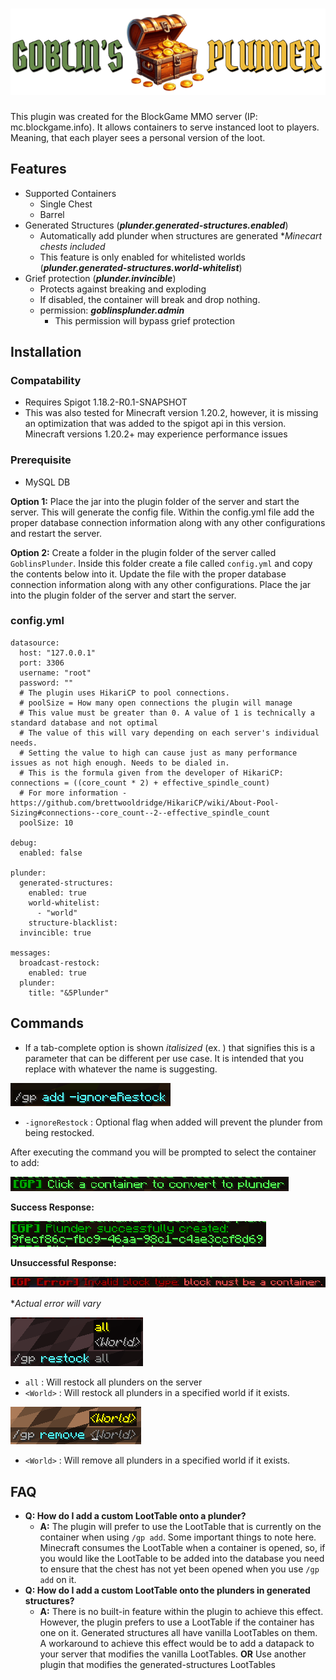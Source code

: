 # ![Image Missing](assets/Chest-Banner.png)

This plugin was created for the BlockGame MMO server (IP: mc.blockgame.info). 
It allows containers to serve instanced loot to players. Meaning, that each player sees a personal version of the loot.

## Features
- Supported Containers
  - Single Chest
  - Barrel
- Generated Structures (***plunder.generated-structures.enabled***)
  - Automatically add plunder when structures are generated **Minecart chests included*
  - This feature is only enabled for whitelisted worlds (***plunder.generated-structures.world-whitelist***)
- Grief protection (***plunder.invincible***)
  - Protects against breaking and exploding
  - If disabled, the container will break and drop nothing.
  - permission: ***goblinsplunder.admin***
    - This permission will bypass grief protection


## Installation
### Compatability
- Requires Spigot 1.18.2-R0.1-SNAPSHOT
- This was also tested for Minecraft version 1.20.2, however, it is missing an optimization that was added to the spigot api in this version. Minecraft versions 1.20.2+ may experience performance issues
### Prerequisite
- MySQL DB

**Option 1:** Place the jar into the plugin folder of the server and start the server. This will generate the config file. Within the config.yml file add the proper database connection information along with any other configurations and restart the server.

**Option 2:** Create a folder in the plugin folder of the server called ```GoblinsPlunder```. Inside this folder create a file called ```config.yml``` and copy the contents below into it. Update the file with the proper database connection information along with any other configurations. Place the jar into the plugin folder of the server and start the server.

### config.yml
```
datasource:
  host: "127.0.0.1"
  port: 3306
  username: "root"
  password: ""
  # The plugin uses HikariCP to pool connections.
  # poolSize = How many open connections the plugin will manage
  # This value must be greater than 0. A value of 1 is technically a standard database and not optimal
  # The value of this will vary depending on each server's individual needs.
  # Setting the value to high can cause just as many performance issues as not high enough. Needs to be dialed in.
  # This is the formula given from the developer of HikariCP: connections = ((core_count * 2) + effective_spindle_count)
  # For more information - https://github.com/brettwooldridge/HikariCP/wiki/About-Pool-Sizing#connections--core_count--2--effective_spindle_count
  poolSize: 10

debug:
  enabled: false

plunder:
  generated-structures:
    enabled: true
    world-whitelist:
      - "world"
    structure-blacklist:
  invincible: true

messages:
  broadcast-restock:
    enabled: true
  plunder:
    title: "&5Plunder"
```

## Commands
- If a tab-complete option is shown _italisized_ (ex. _<World>_) that signifies this is a parameter that can be different per use case. It is intended that you replace _<Parameter>_ with whatever the name is suggesting.

![/gp add](assets/commands/AddCommand.png)
- ```-ignoreRestock``` : Optional flag when added will prevent the plunder from being restocked.

After executing the command you will be prompted to select the container to add:

![Add Request](assets/commands/AddCommandRequest.png)

**Success Response:**

![Add Request](assets/commands/AddCommandSuccess.png)

**Unsuccessful Response:**

![Add Request](assets/commands/AddCommandError.png)

**Actual error will vary*

![/gp restock](assets/commands/RestockCommand.png)
- ```all``` : Will restock all plunders on the server
- ```<World>``` : Will restock all plunders in a specified world if it exists.

![/gp remove](assets/commands/RemoveCommand.png)
- ```<World>``` : Will remove all plunders in a specified world if it exists.

## FAQ
- **Q: How do I add a custom LootTable onto a plunder?**
  - **A:** The plugin will prefer to use the LootTable that is currently on the container when using ```/gp add```. Some important things to note here. Minecraft consumes the LootTable when a container is opened, so, if you would like the LootTable to be added into the database you need to ensure that the chest has not yet been opened when you use ```/gp add``` on it.
- **Q: How do I add a custom LootTable onto the plunders in generated structures?**
  - **A:** There is no built-in feature within the plugin to achieve this effect. However, the plugin prefers to use a LootTable if the container has one on it. Generated structures all have vanilla LootTables on them. A workaround to achieve this effect would be to add a datapack to your server that modifies the vanilla LootTables. **OR** Use another plugin that modifies the generated-structures LootTables



 
